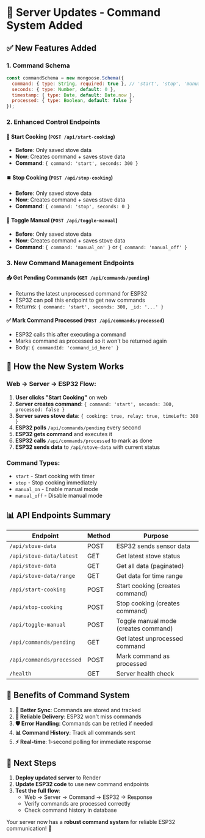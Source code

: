 # 🚀 Server Updates - Command System Added

## ✅ **New Features Added**

### **1. Command Schema**
```javascript
const commandSchema = new mongoose.Schema({
  command: { type: String, required: true }, // 'start', 'stop', 'manual_on', 'manual_off'
  seconds: { type: Number, default: 0 },
  timestamp: { type: Date, default: Date.now },
  processed: { type: Boolean, default: false }
});
```

### **2. Enhanced Control Endpoints**

#### **🍳 Start Cooking (`POST /api/start-cooking`)**
- **Before**: Only saved stove data
- **Now**: Creates command + saves stove data
- **Command**: `{ command: 'start', seconds: 300 }`

#### **⏹️ Stop Cooking (`POST /api/stop-cooking`)**
- **Before**: Only saved stove data  
- **Now**: Creates command + saves stove data
- **Command**: `{ command: 'stop', seconds: 0 }`

#### **🔌 Toggle Manual (`POST /api/toggle-manual`)**
- **Before**: Only saved stove data
- **Now**: Creates command + saves stove data
- **Command**: `{ command: 'manual_on' }` or `{ command: 'manual_off' }`

### **3. New Command Management Endpoints**

#### **📥 Get Pending Commands (`GET /api/commands/pending`)**
- Returns the latest unprocessed command for ESP32
- ESP32 can poll this endpoint to get new commands
- Returns: `{ command: 'start', seconds: 300, _id: '...' }`

#### **✅ Mark Command Processed (`POST /api/commands/processed`)**
- ESP32 calls this after executing a command
- Marks command as processed so it won't be returned again
- Body: `{ commandId: 'command_id_here' }`

## 🔄 **How the New System Works**

### **Web → Server → ESP32 Flow:**
1. **User clicks "Start Cooking"** on web
2. **Server creates command**: `{ command: 'start', seconds: 300, processed: false }`
3. **Server saves stove data**: `{ cooking: true, relay: true, timeLeft: 300 }`
4. **ESP32 polls** `/api/commands/pending` every second
5. **ESP32 gets command** and executes it
6. **ESP32 calls** `/api/commands/processed` to mark as done
7. **ESP32 sends data** to `/api/stove-data` with current status

### **Command Types:**
- `start` - Start cooking with timer
- `stop` - Stop cooking immediately  
- `manual_on` - Enable manual mode
- `manual_off` - Disable manual mode

## 📊 **API Endpoints Summary**

| Endpoint | Method | Purpose |
|----------|--------|---------|
| `/api/stove-data` | POST | ESP32 sends sensor data |
| `/api/stove-data/latest` | GET | Get latest stove status |
| `/api/stove-data` | GET | Get all data (paginated) |
| `/api/stove-data/range` | GET | Get data for time range |
| `/api/start-cooking` | POST | Start cooking (creates command) |
| `/api/stop-cooking` | POST | Stop cooking (creates command) |
| `/api/toggle-manual` | POST | Toggle manual mode (creates command) |
| `/api/commands/pending` | GET | Get latest unprocessed command |
| `/api/commands/processed` | POST | Mark command as processed |
| `/health` | GET | Server health check |

## 🎯 **Benefits of Command System**

1. **🔄 Better Sync**: Commands are stored and tracked
2. **📱 Reliable Delivery**: ESP32 won't miss commands
3. **🛡️ Error Handling**: Commands can be retried if needed
4. **📊 Command History**: Track all commands sent
5. **⚡ Real-time**: 1-second polling for immediate response

## 🚀 **Next Steps**

1. **Deploy updated server** to Render
2. **Update ESP32 code** to use new command endpoints
3. **Test the full flow**:
   - Web → Server → Command → ESP32 → Response
   - Verify commands are processed correctly
   - Check command history in database

Your server now has a **robust command system** for reliable ESP32 communication! 🎉 